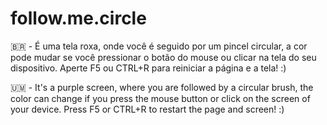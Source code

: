 # follow.me.circle

🇧🇷 - É uma tela roxa, onde você é seguido por um pincel circular, a cor pode mudar se você pressionar o botão do mouse ou clicar na tela do seu dispositivo. Aperte F5 ou CTRL+R para reiniciar a página e a tela! :)

🇺🇲 - It's a purple screen, where you are followed by a circular brush, the color can change if you press the mouse button or click on the screen of your device. Press F5 or CTRL+R to restart the page and screen! :)
